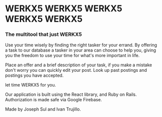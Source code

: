 # WERKX5 WERKX5 WERKX5 WERKX5 WERKX5

### The multitool that just WERKX5

Use your time wisely by finding the right tasker for your errand. By offering
a task to our database a tasker in your area can choose to help you, giving you
the freedom to use your time for what's more important in life.

Place an offer and a brief description of your task, if you make a mistake don't
worry you can quickly edit your post. Look up past postings and postings you
have accepted.

let time WERKX5 for you.

Our application is built using the React library, and Ruby on Rails. Authorization
is made safe via Google Firebase. 

Made by Joseph Sul and Ivan Trujillo.
